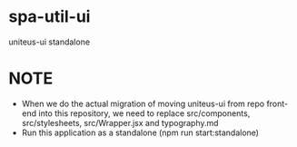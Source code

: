 # spa-util-ui
uniteus-ui standalone

# NOTE

- When we do the actual migration of moving uniteus-ui from repo front-end into this repository, we need to replace src/components, src/stylesheets, src/Wrapper.jsx and typography.md
- Run this application as a standalone (npm run start:standalone)
